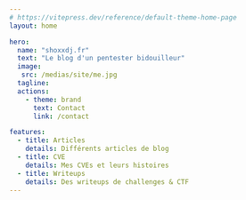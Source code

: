 ```yaml
---
# https://vitepress.dev/reference/default-theme-home-page
layout: home

hero:
  name: "shoxxdj.fr"
  text: "Le blog d'un pentester bidouilleur"
  image:
   src: /medias/site/me.jpg
  tagline: 
  actions:
    - theme: brand
      text: Contact
      link: /contact

features:
  - title: Articles
    details: Différents articles de blog 
  - title: CVE
    details: Mes CVEs et leurs histoires
  - title: Writeups
    details: Des writeups de challenges & CTF
---
```


